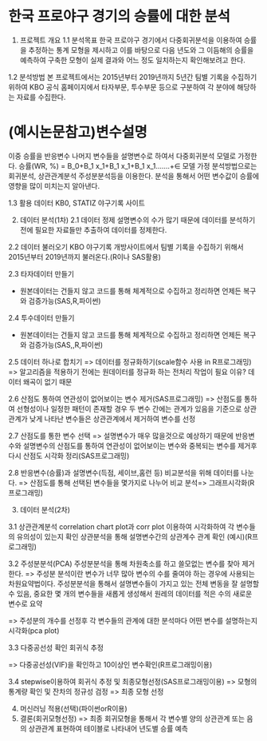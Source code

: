 # 한국 프로야구 경기의 승률에 대한 분석 1. 프로젝트 개요1.1 분석목표한국 프로야구 경기에서 다중회귀분석을 이용하여 승률을 추정하는 통계 모형을 제시하고 이를 바탕으로 다음 년도와 그 이듬해의 승률을 예측하여 구축한 모형이 실제 결과와 어느 정도 일치하는지 확인해보려고 한다.1.2 분석방법본 프로젝트에서는 2015년부터 2019년까지 5년간 팀별 기록을 수집하기 위하여 KBO 공식 홈페이지에서 타자부문, 투수부문 등으로 구분하여 각 분야에 해당하는 자료를 수집한다.# (예시논문참고)변수설명 이중 승률을 반응변수 나머지 변수들을 설명변수로 하여서 다중회귀분석 모델로 가정한다.승률(WR, %) = B_0+B_1 x_1+B_1 x_1+B_1 x_1.......+∈ 모델 가정분석방법으로는 회귀분석, 상관관계분석 주성분분석등을 이용한다. 분석을 통해서 어떤 변수값이 승률에 영향을 많이 미치는지 알아낸다.1.3 활용 데이터KB0, STATIZ 야구기록 사이트2. 데이터 분석(1차)2.1 데이터 정제설명변수의 수가 많기 때문에 데이터를 분석하기 전에 필요한 자료들만 추출하여 데이터를 정제한다.2.2 데이터 불러오기KBO 야구기록 개방사이트에서  팀별 기록을 수집하기 위해서 2015년부터 2019년까지불러온다.(R이나 SAS활용)2.3 타자데이터 만들기-  원본데이터는 건들지 않고 코드를 통해 체계적으로 수집하고 정리하면 언제든 복구와 검증가능(SAS,R,파이썬)2.4 투수데이터 만들기-  원본데이터는 건들지 않고 코드를 통해 체계적으로 수집하고 정리하면 언제든 복구와 검증가능(SAS,,R,파이썬)2.5 데이터 하나로 합치기=> 데이터를 정규화하기(scale함수 사용 in R프로그래밍)=> 알고리즘을 적용하기 전에는 원데이터를 정규화 하는 전처리 작업이 필요이유? 데이터 왜곡이 없기 때문2.6 산점도 통하여 연관성이 없어보이는 변수 제거(SAS프로그래밍)=> 산점도를 통하여 선형성이나 일정한 패턴이 존재할 경우 두 변수 간에는 관계가 있음을 기준으로 상관관계가 낮게 나타난 변수들은 상관관계에서 제거하여 변수를 선정2.7 산점도를 통한 변수 선택=> 설명변수가 매우 많을것으로 예상하기 때문에 반응변수와 설명변수의 산점도를 통하여 연관성이 없어보이는 변수와 중복되는 변수를 제거후 다시 산점도 시각화 정리(SAS프로그래밍)2.8 반응변수(승률)과 설명변수(득점, 세이브,홈런 등) 비교분석을 위해 데이터를 나눈다.=> 산점도를 통해 선택된 변수들을 몇가지로 나누어 비교 분석=> 그래프시각화(R프로그래밍)3. 데이터 분석(2차)3.1 상관관계분석 correlation chart plot과 corr plot 이용하여시각화하여 각 변수들의 유의성이 있는지 확인상관분석을 통해 설명변수간의 상관계수 관계 확인(예시)(R프로그래밍)3.2 주성분분석(PCA)주성분분석을 통해 차원축소를 하고 쓸모없는 변수를 찾아 제거한다.=> 주성분 분석이란 변수가 너무 많아 변수의 수를 줄여야 하는 경우에 사용되는 차원요약법이다. 주성분분석을 통해서 설명변수들이 가지고 있는 전체 변동을 잘 설명할수 있음, 중요한 몇 개의 변수들을 새롭게 생성해서 원레의 데이터를 적은 수의 새로운 변수로 요약=> 주성분의 개수를 선정후 각 변수들의 관계에 대한 분석마다어떤 변수를 설명하는지 시각화(pca plot)3.3 다중공선성 확인 회귀식 추정=> 다중공선성(VIF)을 확인하고 10이상인 변수확인(R프로그래밍이용)3.4 stepwise이용하여 회귀식 추정 및 최종모형선정(SAS프로그래밍이용)=> 모형의 통계량 확인 및 잔차의 정규성 검정=> 최종 모형 선정4. 머신러닝 적용(선택)(파이썬orR이용)5. 결론(회귀모형선정)=> 최종 회귀모형을 통해서 각 변수별 양의 상관관계 또는 음의 상관관계 표현하여테이블로 나타내어 년도별 승률 예측